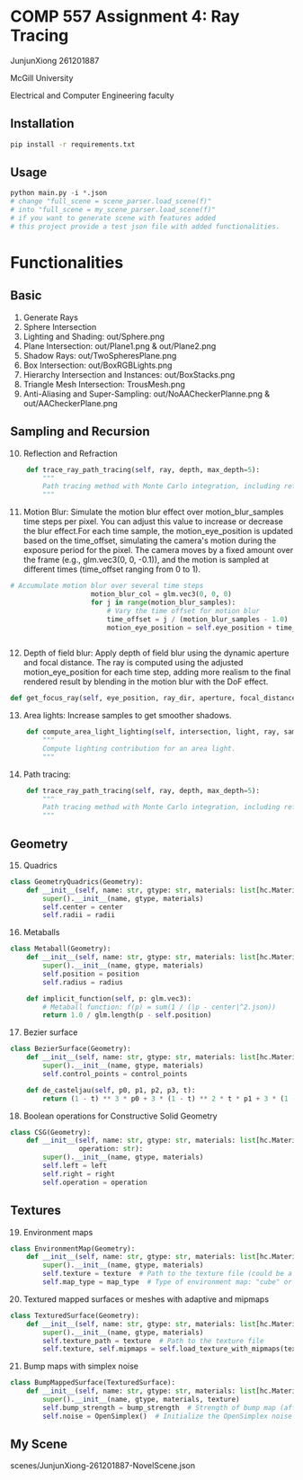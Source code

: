 # COMP 557 Assignment 4: Ray Tracing

JunjunXiong
261201887

McGill University

Electrical and Computer Engineering faculty

## Installation

```bash
pip install -r requirements.txt
```

## Usage

```python
python main.py -i *.json
# change "full_scene = scene_parser.load_scene(f)" 
# into "full_scene = my_scene_parser.load_scene(f)" 
# if you want to generate scene with features added
# this project provide a test json file with added functionalities.
```

# Functionalities
## Basic 
1. Generate Rays
2. Sphere Intersection
3. Lighting and Shading: out/Sphere.png
4. Plane Intersection: out/Plane1.png & out/Plane2.png
5. Shadow Rays: out/TwoSpheresPlane.png
6. Box Intersection: out/BoxRGBLights.png
7. Hierarchy Intersection and Instances: out/BoxStacks.png
8. Triangle Mesh Intersection: TrousMesh.png
9. Anti-Aliasing and Super-Sampling: out/NoAACheckerPlanne.png & out/AACheckerPlane.png
## Sampling and Recursion
10. Reflection and Refraction
```python
    def trace_ray_path_tracing(self, ray, depth, max_depth=5):
        """
        Path tracing method with Monte Carlo integration, including reflection and refraction.
        """
```
11. Motion Blur: Simulate the motion blur effect over motion_blur_samples time steps per pixel. You can adjust this value to increase or decrease the blur effect.For each time sample, the motion_eye_position is updated based on the time_offset, simulating the camera's motion during the exposure period for the pixel. The camera moves by a fixed amount over the frame (e.g., glm.vec3(0, 0, -0.1)), and the motion is sampled at different times (time_offset ranging from 0 to 1).
```python
# Accumulate motion blur over several time steps
                    motion_blur_col = glm.vec3(0, 0, 0)
                    for j in range(motion_blur_samples):
                        # Vary the time offset for motion blur
                        time_offset = j / (motion_blur_samples - 1.0)  # Time steps between 0 and 1
                        motion_eye_position = self.eye_position + time_offset * glm.vec3(0, 0,
                                                                                         -0.1)  # Example camera motion

```
12. Depth of field blur: Apply depth of field blur using the dynamic aperture and focal distance. The ray is computed using the adjusted motion_eye_position for each time step, adding more realism to the final rendered result by blending in the motion blur with the DoF effect.
```python
def get_focus_ray(self, eye_position, ray_dir, aperture, focal_distance)
```
13. Area lights: Increase samples to get smoother shadows.
```python
    def compute_area_light_lighting(self, intersection, light, ray, samples=16):
        """
        Compute lighting contribution for an area light.
        """
```
14. Path tracing:
```python
    def trace_ray_path_tracing(self, ray, depth, max_depth=5):
        """
        Path tracing method with Monte Carlo integration, including reflection and refraction.
        """
```
## Geometry
15. Quadrics
```python
class GeometryQuadrics(Geometry):
    def __init__(self, name: str, gtype: str, materials: list[hc.Material], center: glm.vec3, radii: glm.vec3):
        super().__init__(name, gtype, materials)
        self.center = center
        self.radii = radii
```
16. Metaballs
```python
class Metaball(Geometry):
    def __init__(self, name: str, gtype: str, materials: list[hc.Material], position: glm.vec3, radius: float):
        super().__init__(name, gtype, materials)
        self.position = position
        self.radius = radius

    def implicit_function(self, p: glm.vec3):
        # Metaball function: f(p) = sum(1 / (|p - center|^2.json))
        return 1.0 / glm.length(p - self.position)
```
17. Bezier surface
```python
class BezierSurface(Geometry):
    def __init__(self, name: str, gtype: str, materials: list[hc.Material], control_points: list[glm.vec3]):
        super().__init__(name, gtype, materials)
        self.control_points = control_points

    def de_casteljau(self, p0, p1, p2, p3, t):
        return (1 - t) ** 3 * p0 + 3 * (1 - t) ** 2 * t * p1 + 3 * (1 - t) * t ** 2 * p2 + t ** 3 * p3
```
18. Boolean operations for Constructive Solid Geometry
```python
class CSG(Geometry):
    def __init__(self, name: str, gtype: str, materials: list[hc.Material], left: Geometry, right: Geometry,
                 operation: str):
        super().__init__(name, gtype, materials)
        self.left = left
        self.right = right
        self.operation = operation
```
## Textures
19. Environment maps
```python
class EnvironmentMap(Geometry):
    def __init__(self, name: str, gtype: str, materials: list[hc.Material], texture: str, map_type: str = "cube"):
        super().__init__(name, gtype, materials)
        self.texture = texture  # Path to the texture file (could be a cube map or sphere map)
        self.map_type = map_type  # Type of environment map: "cube" or "sphere"
```
20. Textured mapped surfaces or meshes with adaptive and mipmaps
```python
class TexturedSurface(Geometry):
    def __init__(self, name: str, gtype: str, materials: list[hc.Material], texture: str):
        super().__init__(name, gtype, materials)
        self.texture_path = texture  # Path to the texture file
        self.texture, self.mipmaps = self.load_texture_with_mipmaps(texture)  # Load the texture and mipmaps
```
21. Bump maps with simplex noise
```python
class BumpMappedSurface(TexturedSurface):
    def __init__(self, name: str, gtype: str, materials: list[hc.Material], texture: str, bump_strength: float = 0.1):
        super().__init__(name, gtype, materials, texture)
        self.bump_strength = bump_strength  # Strength of bump map (affects normal perturbation)
        self.noise = OpenSimplex()  # Initialize the OpenSimplex noise generator
```
## My Scene
scenes/JunjunXiong-261201887-NovelScene.json
